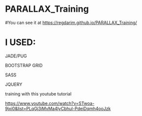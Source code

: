 # PARALLAX_Training

#You can see it at https://regdarim.github.io/PARALLAX_Training/ 





# I USED: 

JADE/PUG

BOOTSTRAP GRID

SASS

JQUERY





training with this youtube tutorial 

https://www.youtube.com/watch?v=STwoa-9jxi0&list=PLqGj3iMvMa4IyCbhul-PdeiDqmh4ooJzk
